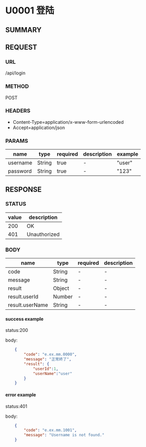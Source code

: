 # U0001 登陆

## SUMMARY


## REQUEST

### URL
/api/login

### METHOD

POST

### HEADERS

* Content-Type=application/x-www-form-urlencoded
* Accept=application/json

### PARAMS

| name | type | required | description | example |
|----- | -----| ----- | ----- | -----|
| username | String | true | - | "user" |
| password | String | true | - | "123" |


## RESPONSE

### STATUS

| value | description |
| ----- | -----|
| 200 | OK |
| 401 |Unauthorized |
### BODY

| name | type  | required | description |
| ----- | -----| ----- | ----- |
| code | String | -  |  -  |
| message | String | - |  -  |
| result | Object | - |  -  |
| result.userId | Number | - |  -  |
| result.userName | String | - |  -  |

#### success example

status:200

body:
```json
    {
        "code": "e.ex.mm.0000",
        "message": "正常終了",
        "result": {
            "userId":1,
            "userName":"user"
        }
    }
```

#### error example
status:401

body:
```json
    {
        "code": "e.ex.mm.1001",
        "message": "Username is not found."
    }
```
